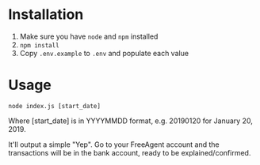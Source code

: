 # Installation

1. Make sure you have `node` and `npm` installed
2. `npm install`
3. Copy `.env.example` to `.env` and populate each value

# Usage

`node index.js [start_date]`

Where [start_date] is in YYYYMMDD format, e.g. 20190120 for January 20, 2019.

It'll output a simple "Yep". Go to your FreeAgent account and the transactions will be in the bank account, ready to be explained/confirmed.